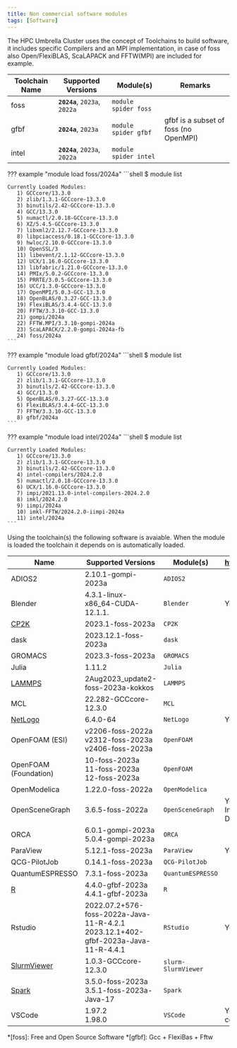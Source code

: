 ```yaml
---
title: Non commercial software modules
tags: [Software]
---
```


The HPC Umbrella Cluster uses the concept of Toolchains to build software, it includes specific Compilers and an MPI
implementation, in case of foss also Open/FlexiBLAS, ScaLAPACK and FFTW(MPI) are included for example.   

| Toolchain Name | Supported Versions            | Module(s)             | Remarks                               |
|----------------|-------------------------------|-----------------------|---------------------------------------|
| foss           | **`2024a`**, `2023a`, `2022a` | `module spider foss`  |                                       |
| gfbf           | **`2024a`**, `2023a`          | `module spider gfbf`  | gfbf is a subset of foss (no OpenMPI) |
| intel          | **`2024a`**, `2023a`, `2022a` | `module spider intel` |                                       |

??? example "module load foss/2024a"
    ```shell
    $ module list

    Currently Loaded Modules:
       1) GCCcore/13.3.0
       2) zlib/1.3.1-GCCcore-13.3.0
       3) binutils/2.42-GCCcore-13.3.0
       4) GCC/13.3.0
       5) numactl/2.0.18-GCCcore-13.3.0
       6) XZ/5.4.5-GCCcore-13.3.0
       7) libxml2/2.12.7-GCCcore-13.3.0
       8) libpciaccess/0.18.1-GCCcore-13.3.0
       9) hwloc/2.10.0-GCCcore-13.3.0
       10) OpenSSL/3
       11) libevent/2.1.12-GCCcore-13.3.0
       12) UCX/1.16.0-GCCcore-13.3.0
       13) libfabric/1.21.0-GCCcore-13.3.0
       14) PMIx/5.0.2-GCCcore-13.3.0
       15) PRRTE/3.0.5-GCCcore-13.3.0
       16) UCC/1.3.0-GCCcore-13.3.0
       17) OpenMPI/5.0.3-GCC-13.3.0
       18) OpenBLAS/0.3.27-GCC-13.3.0
       19) FlexiBLAS/3.4.4-GCC-13.3.0
       20) FFTW/3.3.10-GCC-13.3.0
       21) gompi/2024a
       22) FFTW.MPI/3.3.10-gompi-2024a
       23) ScaLAPACK/2.2.0-gompi-2024a-fb
       24) foss/2024a
    ```

??? example "module load gfbf/2024a"
    ```shell
    $ module list

    Currently Loaded Modules:
       1) GCCcore/13.3.0
       2) zlib/1.3.1-GCCcore-13.3.0
       3) binutils/2.42-GCCcore-13.3.0
       4) GCC/13.3.0
       5) OpenBLAS/0.3.27-GCC-13.3.0
       6) FlexiBLAS/3.4.4-GCC-13.3.0
       7) FFTW/3.3.10-GCC-13.3.0
       8) gfbf/2024a
    ```

??? example "module load intel/2024a"
    ```shell
    $ module list

    Currently Loaded Modules:
       1) GCCcore/13.3.0
       2) zlib/1.3.1-GCCcore-13.3.0
       3) binutils/2.42-GCCcore-13.3.0
       4) intel-compilers/2024.2.0
       5) numactl/2.0.18-GCCcore-13.3.0
       6) UCX/1.16.0-GCCcore-13.3.0
       7) impi/2021.13.0-intel-compilers-2024.2.0
       8) imkl/2024.2.0
       9) iimpi/2024a
       10) imkl-FFTW/2024.2.0-iimpi-2024a
       11) intel/2024a
    ```

Using the toolchain(s) the following software is avaiable. When the module is loaded the toolchain it depends on is automatically loaded.

| Name                                        | Supported Versions                                                                   | Module(s)           | https://hpc.tue.nl          |
|---------------------------------------------|--------------------------------------------------------------------------------------|---------------------|-----------------------------|
| ADIOS2                                      | 2.10.1-gompi-2023a                                                                   | `ADIOS2`            |                             |
| Blender                                     | 4.3.1-linux-x86_64-CUDA-12.1.1.                                                      | `Blender`           | Yes                         |
| [CP2K](recipes/cp2k.md)                     | 2023.1-foss-2023a                                                                    | `CP2K`              |                             |
| dask                                        | 2023.12.1-foss-2023a                                                                 | `dask`              |                             |
| GROMACS                                     | 2023.3-foss-2023a                                                                    | `GROMACS`           |                             |
| Julia                                       | 1.11.2                                                                               | `Julia`             |                             |
| [LAMMPS](recipes/lammps.md)                 | 2Aug2023_update2-foss-2023a-kokkos                                                   | `LAMMPS`            |                             |
| MCL                                         | 22.282-GCCcore-12.3.0                                                                | `MCL`               |                             |
| [NetLogo](recipes/netlogo.md)               | 6.4.0-64                                                                             | `NetLogo`           | Yes                         |
| OpenFOAM (ESI)                              | v2206-foss-2022a<br>v2312-foss-2023a<br>v2406-foss-2023a                             | `OpenFOAM`          |                             |
| OpenFOAM (Foundation)                       | 10-foss-2023a<br>11-foss-2023a<br>12-foss-2023a                                      | `OpenFOAM`          |                             |
| OpenModelica                                | 1.22.0-foss-2022a                                                                    | `OpenModelica`      |                             |
| OpenSceneGraph                              | 3.6.5-foss-2022a                                                                     | `OpenSceneGraph`    | Yes via Interactive Desktop |
| ORCA                                        | 6.0.1-gompi-2023a<br>5.0.4-gompi-2023a                                               | `ORCA`              |                             |
| ParaView                                    | 5.12.1-foss-2023a                                                                    | `ParaView`          | Yes                         |
| QCG-PilotJob                                | 0.14.1-foss-2023a                                                                    | `QCG-PilotJob`      |                             |
| QuantumESPRESSO                             | 7.3.1-foss-2023a                                                                     | `QuantumESPRESSO`   |                             |
| [R](recipes/r.md)                           | 4.4.0-gfbf-2023a<br>4.4.1-gfbf-2023a                                                 | `R`                 |                             |
| Rstudio                                     | 2022.07.2+576-foss-2022a-Java-11-R-4.2.1<br>2023.12.1+402-gfbf-2023a-Java-11-R-4.4.1 | `RStudio`           | Yes                         |
| [SlurmViewer](../steps/jobs/slurmviewer.md) | 1.0.3-GCCcore-12.3.0                                                                 | `slurm-SlurmViewer` |                             |
| [Spark](recipes/spark.md)                   | 3.5.0-foss-2023a<br>3.5.1-foss-2023a-Java-17                                         | `Spark`             |                             |
| VSCode                                      | 1.97.2<br>1.98.0                                                                             | `VSCode`            | Yes via codeserver          |

*[foss]: Free and Open Source Software
*[gfbf]: Gcc + FlexiBas + Fftw
